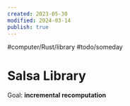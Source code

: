 ```yaml
---
created: 2023-05-30
modified: 2024-03-14
publish: true
---
```


#computer/Rust/library #todo/someday 

# Salsa Library
Goal: **incremental recomputation**